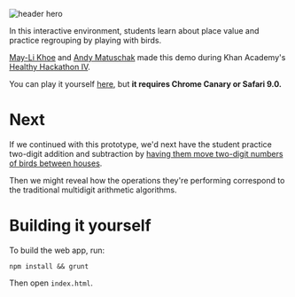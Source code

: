 ![header hero](https://raw.githubusercontent.com/andymatuschak/place-value/master/img/header.png?token=AAAK03AGuX_XaCn1MWY0ah3ncTO77i0oks5VyRq9wA%3D%3D)

In this interactive environment, students learn about place value and practice regrouping by playing with birds.

[May-Li Khoe](http://maylikhoe.com) and [Andy Matuschak](http://andymatuschak.org) made this demo during Khan Academy's [Healthy Hackathon IV](http://healthyhackathon.khanacademy.org).

You can play it yourself [here](http://healthyhackathon.khanacademy.org), but **it requires Chrome Canary or Safari 9.0.**

# Next

If we continued with this prototype, we'd next have the student practice two-digit addition and subtraction by [having them move two-digit numbers of birds between houses](https://raw.githubusercontent.com/andymatuschak/place-value/master/Counting%20and%20place%20value%206%20futures.png?token=AAAK0_AFO3YcQC-PfosP89rIwhye6Qsvks5VyRqrwA%3D%3D).

Then we might reveal how the operations they're performing correspond to the traditional multidigit arithmetic algorithms.

# Building it yourself

To build the web app, run:

```
npm install && grunt
```

Then open `index.html`.